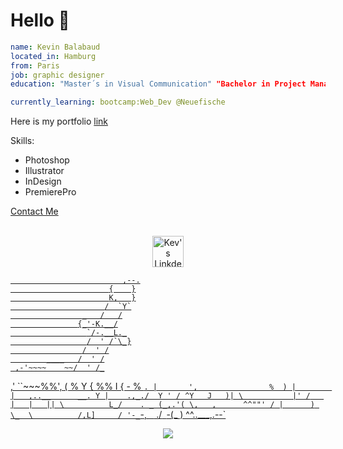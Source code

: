 # Hello 👋

```yaml
name: Kevin Balabaud
located_in: Hamburg
from: Paris
job: graphic designer
education: "Master´s in Visual Communication" "Bachelor in Project Management"

currently_learning: bootcamp:Web_Dev @Neuefische

```

Here is my portfolio [link](https://www.grandprock.com) 

Skills:
- Photoshop
- Illustrator
- InDesign
- PremierePro

[Contact Me](kevinbalabaud@gmail.com)

<p align="center">
<br/>
<a href="https://www.linkedin.com/in/kevinbalabaud">
  <img alt="Kev's LinkdeIN" width="50px" src="https://user-images.githubusercontent.com/43545812/144035037-0f415fc7-9f96-4517-a370-ccc6e78a714b.png" />
<br>
</p>
  
                             ,--.
                          {    }
                          K,   }
                         /  `Y`
                    _   /   /
                   {_'-K.__/
                     `/-.__L._
                     /  ' /`\_}
                    /  ' /
            ____   /  ' /
     ,-'~~~~    ~~/  ' /_
   ,'             ``~~~%%',
  (                     %  Y
 {                      %% I
{      -                 %  `.
|       ',                %  )
|        |   ,..__      __. Y
|    .,_./  Y ' / ^Y   J   )|
\           |' /   |   |   ||
 \          L_/    . _ (_,.'(
  \,   ,      ^^""' / |      )
    \_  \          /,L]     /
      '-_`-,       ` `   ./`
         `-(_            )
             ^^\..___,.--`
  
  <p align="center">
  <img src="https://capsule-render.vercel.app/api?type=waving&color=gradient&height=60&section=footer"/>
</p>


<!--
**KevinBlbd/KevinBlbd** is a ✨ _special_ ✨ repository because its `README.md` (this file) appears on your GitHub profile.

Here are some ideas to get you started:

- 🔭 I’m currently working on ...
- 🌱 I’m currently learning ...
- 👯 I’m looking to collaborate on ...
- 🤔 I’m looking for help with ...
- 💬 Ask me about ...
- 📫 How to reach me: ...
- 😄 Pronouns: ...
- ⚡ Fun fact: ...
-->
